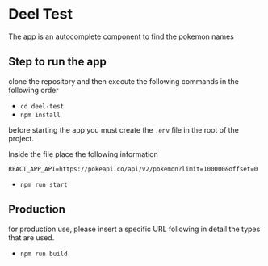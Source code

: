 # Deel Test

The app is an autocomplete component to find the pokemon names

## Step to run the app

clone the repository and then execute the following commands in the following order

- `cd deel-test`
- `npm install`

before starting the app you must create the `.env` file in the root of the project.

Inside the file place the following information

`REACT_APP_API=https://pokeapi.co/api/v2/pokemon?limit=100000&offset=0`

- `npm run start`

## Production

for production use, please insert a specific URL following in detail the types that are used.

- `npm run build`
